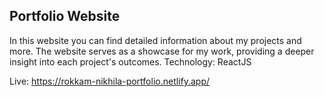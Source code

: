 ## Portfolio Website
In this website you can find detailed information about my projects and more. The website serves as a showcase for my work, providing a deeper insight into each project's outcomes.
Technology: ReactJS

Live: https://rokkam-nikhila-portfolio.netlify.app/
